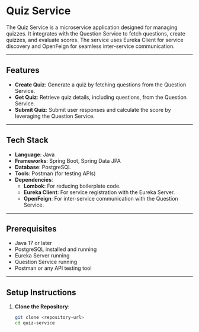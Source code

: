 # Quiz Service

The Quiz Service is a microservice application designed for managing quizzes. It integrates with the Question Service to fetch questions, create quizzes, and evaluate scores. The service uses Eureka Client for service discovery and OpenFeign for seamless inter-service communication.

---

## Features
- **Create Quiz**: Generate a quiz by fetching questions from the Question Service.
- **Get Quiz**: Retrieve quiz details, including questions, from the Question Service.
- **Submit Quiz**: Submit user responses and calculate the score by leveraging the Question Service.

---

## Tech Stack
- **Language**: Java
- **Frameworks**: Spring Boot, Spring Data JPA
- **Database**: PostgreSQL
- **Tools**: Postman (for testing APIs)
- **Dependencies**: 
  - **Lombok**: For reducing boilerplate code.
  - **Eureka Client**: For service registration with the Eureka Server.
  - **OpenFeign**: For inter-service communication with the Question Service.

---

## Prerequisites
- Java 17 or later
- PostgreSQL installed and running
- Eureka Server running
- Question Service running
- Postman or any API testing tool

---

## Setup Instructions
1. **Clone the Repository**:
   ```bash
   git clone <repository-url>
   cd quiz-service
